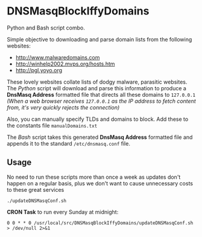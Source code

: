 # DNSMasqBlockIffyDomains #

Python and Bash script combo.

Simple objective to downloading and parse domain lists from the following websites:
* http://www.malwaredomains.com
* http://winhelp2002.mvps.org/hosts.htm
* http://pgl.yoyo.org

These lovely websites collate lists of dodgy malware, parasitic websites. The *Python* script will download and parse this information to produce a **DnsMasq Address** formatted file that directs all these domains to `127.0.0.1` *(When a web browser receives `127.0.0.1` as the IP address to fetch content from, it's very quickly rejects the connection)*

Also, you can manually specify TLDs and domains to block. Add these to the constants file `manualDomains.txt`

The *Bash* script takes this generated **DnsMasq Address** formatted file and appends it to the standard `/etc/dnsmasq.conf` file. 

## Usage ##
No need to run these scripts more than once a week as updates don't happen on a regular basis, plus we don't want to cause unnecessary costs to these great services

    ./updateDNSMasqConf.sh

**CRON Task** to run every Sunday at midnight:

    0 0 * * 0 /usr/local/src/DNSMasqBlockIffyDomains/updateDNSMasqConf.sh > /dev/null 2>&1